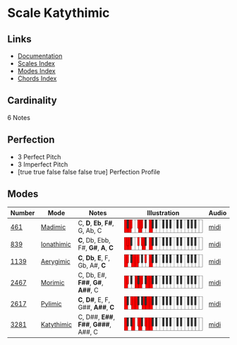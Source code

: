 # Scale Katythimic

## Links

- [Documentation](README.md)
- [Scales Index](Scales.md)
- [Modes Index](Modes.md)
- [Chords Index](Chords.md)

## Cardinality

6 Notes

## Perfection

- 3 Perfect Pitch
- 3 Imperfect Pitch
- [true true false false false true] Perfection Profile

## Modes

| Number | Mode | Notes | Illustration | Audio |
|--------|------|-------|--------------|-------|
| [461](https://ianring.com/musictheory/scales/461) | [Madimic](ModeMadimic.md) | C, **D**, **Eb**, **F#**, G, Ab, C | ![CNaturalMadimic](ModeCNaturalMadimic.png) | [midi](https://github.com/edipermadi/music/blob/main/docs/ModeCNaturalMadimic.mid?raw=true) | 
| [839](https://ianring.com/musictheory/scales/839) | [Ionathimic](ModeIonathimic.md) | **C**, Db, Ebb, F#, **G#**, **A**, **C** | ![CNaturalIonathimic](ModeCNaturalIonathimic.png) | [midi](https://github.com/edipermadi/music/blob/main/docs/ModeCNaturalIonathimic.mid?raw=true) | 
| [1139](https://ianring.com/musictheory/scales/1139) | [Aerygimic](ModeAerygimic.md) | **C**, **Db**, **E**, F, Gb, A#, **C** | ![CNaturalAerygimic](ModeCNaturalAerygimic.png) | [midi](https://github.com/edipermadi/music/blob/main/docs/ModeCNaturalAerygimic.mid?raw=true) | 
| [2467](https://ianring.com/musictheory/scales/2467) | [Morimic](ModeMorimic.md) | C, Db, E#, **F##**, **G#**, **A##**, C | ![CNaturalMorimic](ModeCNaturalMorimic.png) | [midi](https://github.com/edipermadi/music/blob/main/docs/ModeCNaturalMorimic.mid?raw=true) | 
| [2617](https://ianring.com/musictheory/scales/2617) | [Pylimic](ModePylimic.md) | **C**, **D#**, E, F, G##, **A##**, **C** | ![CNaturalPylimic](ModeCNaturalPylimic.png) | [midi](https://github.com/edipermadi/music/blob/main/docs/ModeCNaturalPylimic.mid?raw=true) | 
| [3281](https://ianring.com/musictheory/scales/3281) | [Katythimic](ModeKatythimic.md) | C, D##, **E##**, **F##**, **G###**, A##, C | ![CNaturalKatythimic](ModeCNaturalKatythimic.png) | [midi](https://github.com/edipermadi/music/blob/main/docs/ModeCNaturalKatythimic.mid?raw=true) | 
